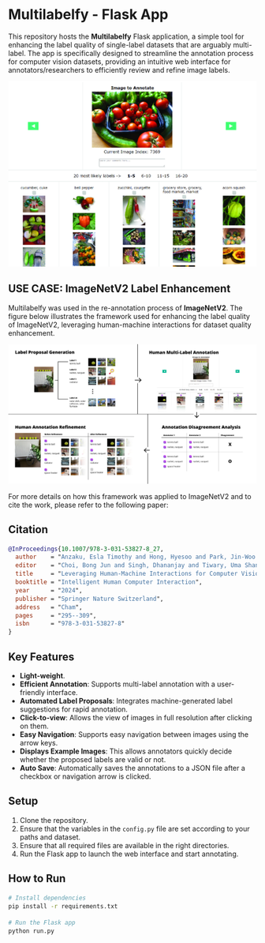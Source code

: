 # Multilabelfy - Flask App

This repository hosts the **Multilabelfy** Flask application, a simple tool for enhancing the label quality of single-label datasets that are arguably multi-label. The app is specifically designed to streamline the annotation process for computer vision datasets, providing an intuitive web interface for annotators/researchers to efficiently review and refine image labels.

![Multilabelfy Interface](assets/images/multi_label_website.png)

## USE CASE: ImageNetV2 Label Enhancement

Multilabelfy was used in the re-annotation process of **ImageNetV2**. The figure below illustrates the framework used for enhancing the label quality of ImageNetV2, leveraging human-machine interactions for dataset quality enhancement.

![ImageNetV2 Label Enhancement](assets/images/framework_overview.png)

For more details on how this framework was applied to ImageNetV2 and to cite the work, please refer to the following paper:
## Citation

```bibtex
@InProceedings{10.1007/978-3-031-53827-8_27,
  author    = "Anzaku, Esla Timothy and Hong, Hyesoo and Park, Jin-Woo and Yang, Wonjun and Kim, Kangmin and Won, JongBum and Herath, Deshika Vinoshani Kumari and Van Messem, Arnout and De Neve, Wesley",
  editor    = "Choi, Bong Jun and Singh, Dhananjay and Tiwary, Uma Shanker and Chung, Wan-Young",
  title     = "Leveraging Human-Machine Interactions for Computer Vision Dataset Quality Enhancement",
  booktitle = "Intelligent Human Computer Interaction",
  year      = "2024",
  publisher = "Springer Nature Switzerland",
  address   = "Cham",
  pages     = "295--309",
  isbn      = "978-3-031-53827-8"
}
```

## Key Features
- **Light-weight**.
- **Efficient Annotation**: Supports multi-label annotation with a user-friendly interface.
- **Automated Label Proposals**: Integrates machine-generated label suggestions for rapid annotation.
- **Click-to-view**: Allows the view of images in full resolution after clicking on them.
- **Easy Navigation**: Supports easy navigation between images using the arrow keys.
- **Displays Example Images**: This allows annotators quickly decide whether the proposed labels are valid or not.
- **Auto Save**: Automatically saves the annotations to a JSON file after a checkbox or navigation arrow is clicked.

## Setup

1. Clone the repository.
2. Ensure that the variables in the `config.py` file are set according to your paths and dataset.
3. Ensure that all required files are available in the right directories.
4. Run the Flask app to launch the web interface and start annotating.

## How to Run

```bash
# Install dependencies
pip install -r requirements.txt

# Run the Flask app
python run.py
```